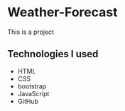 # Weather-Forecast

This is a project

## Technologies I used

<ul>
<li>HTML</li>
<li>CSS</li>
<li>bootstrap</li>
<li>JavaScript</li>
<li>GitHub</li>
</ul>
